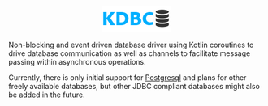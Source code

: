 <p align="center">
  <img src="kdbc.png"  alt="kdbc Logo"/>
</p>

Non-blocking and event driven database driver using Kotlin coroutines to drive database
communication as well as channels to facilitate message passing within asynchronous operations.

Currently, there is only initial support for [Postgresql](https://www.postgresql.org/) and plans
for other freely available databases, but other JDBC compliant databases might also be added in the
future.
